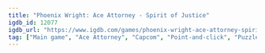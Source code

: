 ```yaml
---
title: "Phoenix Wright: Ace Attorney - Spirit of Justice"
igdb_id: 12077
igdb_url: "https://www.igdb.com/games/phoenix-wright-ace-attorney-spirit-of-justice"
tag: ["Main game", "Ace Attorney", "Capcom", "Point-and-click", "Puzzle", "Role-playing (RPG)", "Adventure", "Visual Novel", "Single player", "First person", "Third person", "Text", "Comedy", "Drama"]
---
```

